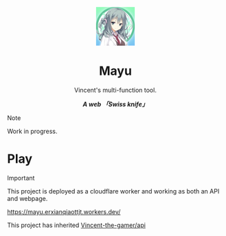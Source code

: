 <div align="center">
    <img src="./assets/img/mayu.png" style="height: 90px;"/>
    <h1>Mayu</h1>
    <p>Vincent's multi-function tool.</p>
    <b><i>A web 「Swiss knife」</i></b>
</div>

> [!NOTE]
> Work in progress.

# Play

> [!IMPORTANT]
> This project is deployed as a cloudflare worker and working as both an API and webpage.

https://mayu.erxianqiaottjt.workers.dev/

This project has inherited [Vincent-the-gamer/api](https://github.com/Vincent-the-gamer/api)